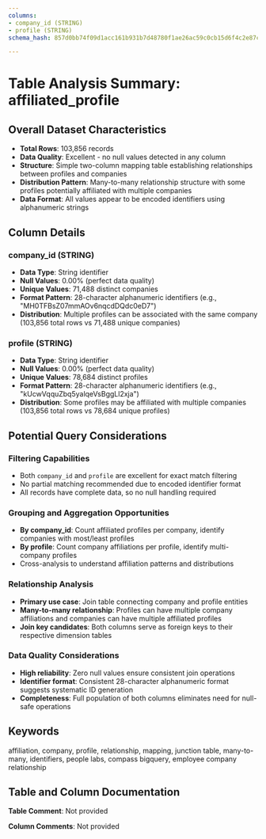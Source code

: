 ```yaml
---
columns:
- company_id (STRING)
- profile (STRING)
schema_hash: 857d0bb74f09d1acc161b931b7d48780f1ae26ac59c0cb15d6f4c2e87c996412

---
```

# Table Analysis Summary: affiliated_profile

## Overall Dataset Characteristics

- **Total Rows**: 103,856 records
- **Data Quality**: Excellent - no null values detected in any column
- **Structure**: Simple two-column mapping table establishing relationships between profiles and companies
- **Distribution Pattern**: Many-to-many relationship structure with some profiles potentially affiliated with multiple companies
- **Data Format**: All values appear to be encoded identifiers using alphanumeric strings

## Column Details

### company_id (STRING)
- **Data Type**: String identifier
- **Null Values**: 0.00% (perfect data quality)
- **Unique Values**: 71,488 distinct companies
- **Format Pattern**: 28-character alphanumeric identifiers (e.g., "MH0TFBsZ07mmAOv6nqcdDQdc0eD7")
- **Distribution**: Multiple profiles can be associated with the same company (103,856 total rows vs 71,488 unique companies)

### profile (STRING)
- **Data Type**: String identifier  
- **Null Values**: 0.00% (perfect data quality)
- **Unique Values**: 78,684 distinct profiles
- **Format Pattern**: 28-character alphanumeric identifiers (e.g., "kUcwVqquZbq5yalqeVsBggLl2xja")
- **Distribution**: Some profiles may be affiliated with multiple companies (103,856 total rows vs 78,684 unique profiles)

## Potential Query Considerations

### Filtering Capabilities
- Both `company_id` and `profile` are excellent for exact match filtering
- No partial matching recommended due to encoded identifier format
- All records have complete data, so no null handling required

### Grouping and Aggregation Opportunities
- **By company_id**: Count affiliated profiles per company, identify companies with most/least profiles
- **By profile**: Count company affiliations per profile, identify multi-company profiles
- Cross-analysis to understand affiliation patterns and distributions

### Relationship Analysis
- **Primary use case**: Join table connecting company and profile entities
- **Many-to-many relationship**: Profiles can have multiple company affiliations and companies can have multiple affiliated profiles
- **Join key candidates**: Both columns serve as foreign keys to their respective dimension tables

### Data Quality Considerations
- **High reliability**: Zero null values ensure consistent join operations
- **Identifier format**: Consistent 28-character alphanumeric format suggests systematic ID generation
- **Completeness**: Full population of both columns eliminates need for null-safe operations

## Keywords

affiliation, company, profile, relationship, mapping, junction table, many-to-many, identifiers, people labs, compass bigquery, employee company relationship

## Table and Column Documentation

**Table Comment**: Not provided

**Column Comments**: Not provided